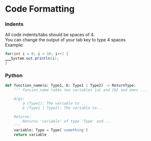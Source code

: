 # Code Formatting
### Indents
All code indents/tabs should be spaces of 4. \
You can change the output of your tab key to type 4 spaces \
Example:
```java
for(int i = 0; i < 10; i++) {
⎵⎵⎵⎵System.out.println(i);
}
```

### Python
```python
def function_name(a: Type1, b: Type1 | Type2) -> ReturnType:
    ''' funcion_name takes two variables {a} and {b} and does ...

    Args:
        a (Type1): The variable to ...
        b (Type1 | Type2): The variable to...

    Returns:
        Returns 'variable' of type 'Type' and ...
    '''
    variable: Type = Type('something')
    return variable
```
